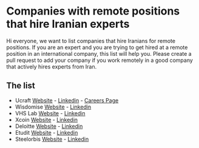 # Companies with remote positions that hire Iranian experts

Hi everyone, we want to list companies that hire Iranians for remote positions. 
If you are an expert and you are trying to get hired at a remote position in an international company, this list will help you.
Please create a pull request to add your company if you work remotely in a good company that actively hires experts from Iran.


## The list
- Ucraft [Website](https://www.ucraft.com/) - [Linkedin](https://www.linkedin.com/company/ucraft/) - [Careers Page](https://jobs.ucraft.com/jobs/Careers)
- Wisdomise [Website](https://wisdomise.io/) - [Linkedin](https://www.linkedin.com/company/wisdomise/)
- VHS Lab [Website](https://www.vhslab.com/) - [Linkedin](https://www.linkedin.com/company/virtually-human/)
- Xcoin [Website](https://xcoins.com/en/) - [Linkedin](https://www.linkedin.com/company/realxcoins/)
- Deloitte [Website](https://www2.deloitte.com/nl/nl.html) - [Linkedin](https://www.linkedin.com/company/deloitte/)
- Etudit [Website](https://etudit.com/) - [Linkedin](https://www.linkedin.com/company/etudit/)
- Steelorbis [Website](https://www.steelorbis.com/) - [Linkedin](https://www.linkedin.com/company/steelorbis/)
